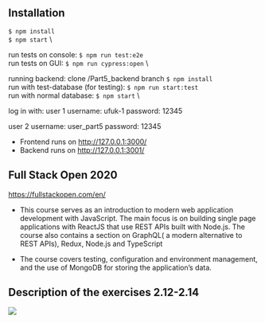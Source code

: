 ## Installation
`$ npm install` \
`$ npm start` \

run tests on console: `$ npm run test:e2e` \
run tests on GUI: `$ npm run cypress:open` \

running backend:
clone /Part5_backend branch
`$ npm install` \
run with test-database (for testing): `$ npm run start:test` \
run with normal database: `$ npm start` \

log in with:
user 1 
username: ufuk-1
password: 12345

user 2
username: user_part5
password: 12345

- Frontend runs on http://127.0.0.1:3000/
- Backend runs on http://127.0.0.1:3001/

## Full Stack Open 2020
https://fullstackopen.com/en/

- This course serves as an introduction to modern web application development with JavaScript. The main focus is on building single page applications with ReactJS that use REST APIs built with Node.js. The course also contains a section on GraphQL( a modern alternative to REST APIs), Redux, Node.js and TypeScript

- The course covers testing, configuration and environment management, and the use of MongoDB for storing the application’s data.

## Description of the exercises 2.12-2.14
![](https://github.com/ufuk-techclass/FullStack2020-Part2-dataforcountries-exercise2.12-2.14/blob/master/README-exercise2.12-2.14.jpg)